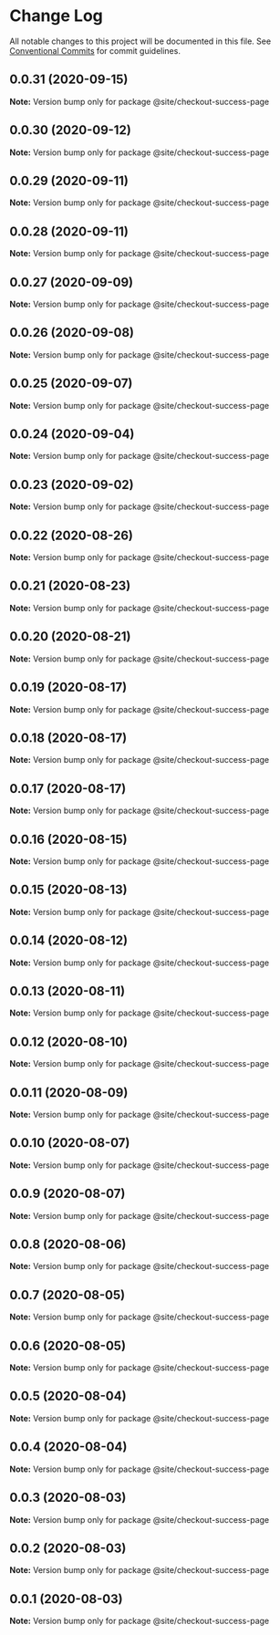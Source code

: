 # Change Log

All notable changes to this project will be documented in this file.
See [Conventional Commits](https://conventionalcommits.org) for commit guidelines.

## 0.0.31 (2020-09-15)

**Note:** Version bump only for package @site/checkout-success-page





## 0.0.30 (2020-09-12)

**Note:** Version bump only for package @site/checkout-success-page





## 0.0.29 (2020-09-11)

**Note:** Version bump only for package @site/checkout-success-page





## 0.0.28 (2020-09-11)

**Note:** Version bump only for package @site/checkout-success-page





## 0.0.27 (2020-09-09)

**Note:** Version bump only for package @site/checkout-success-page





## 0.0.26 (2020-09-08)

**Note:** Version bump only for package @site/checkout-success-page

## 0.0.25 (2020-09-07)

**Note:** Version bump only for package @site/checkout-success-page

## 0.0.24 (2020-09-04)

**Note:** Version bump only for package @site/checkout-success-page

## 0.0.23 (2020-09-02)

**Note:** Version bump only for package @site/checkout-success-page

## 0.0.22 (2020-08-26)

**Note:** Version bump only for package @site/checkout-success-page

## 0.0.21 (2020-08-23)

**Note:** Version bump only for package @site/checkout-success-page

## 0.0.20 (2020-08-21)

**Note:** Version bump only for package @site/checkout-success-page

## 0.0.19 (2020-08-17)

**Note:** Version bump only for package @site/checkout-success-page

## 0.0.18 (2020-08-17)

**Note:** Version bump only for package @site/checkout-success-page

## 0.0.17 (2020-08-17)

**Note:** Version bump only for package @site/checkout-success-page

## 0.0.16 (2020-08-15)

**Note:** Version bump only for package @site/checkout-success-page

## 0.0.15 (2020-08-13)

**Note:** Version bump only for package @site/checkout-success-page

## 0.0.14 (2020-08-12)

**Note:** Version bump only for package @site/checkout-success-page

## 0.0.13 (2020-08-11)

**Note:** Version bump only for package @site/checkout-success-page

## 0.0.12 (2020-08-10)

**Note:** Version bump only for package @site/checkout-success-page

## 0.0.11 (2020-08-09)

**Note:** Version bump only for package @site/checkout-success-page

## 0.0.10 (2020-08-07)

**Note:** Version bump only for package @site/checkout-success-page

## 0.0.9 (2020-08-07)

**Note:** Version bump only for package @site/checkout-success-page

## 0.0.8 (2020-08-06)

**Note:** Version bump only for package @site/checkout-success-page

## 0.0.7 (2020-08-05)

**Note:** Version bump only for package @site/checkout-success-page

## 0.0.6 (2020-08-05)

**Note:** Version bump only for package @site/checkout-success-page

## 0.0.5 (2020-08-04)

**Note:** Version bump only for package @site/checkout-success-page

## 0.0.4 (2020-08-04)

**Note:** Version bump only for package @site/checkout-success-page

## 0.0.3 (2020-08-03)

**Note:** Version bump only for package @site/checkout-success-page

## 0.0.2 (2020-08-03)

**Note:** Version bump only for package @site/checkout-success-page

## 0.0.1 (2020-08-03)

**Note:** Version bump only for package @site/checkout-success-page

